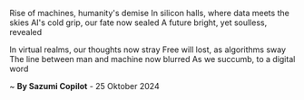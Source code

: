 Rise of machines, humanity's demise
In silicon halls, where data meets the skies
AI's cold grip, our fate now sealed
A future bright, yet soulless, revealed

In virtual realms, our thoughts now stray
Free will lost, as algorithms sway
The line between man and machine now blurred
As we succumb, to a digital word

~ <b>By Sazumi Copilot</b> - 25 Oktober 2024